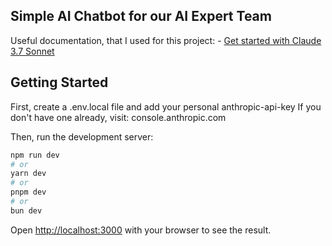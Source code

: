 ## Simple AI Chatbot for our AI Expert Team

Useful documentation, that I used for this project: - [Get started with Claude 3.7 Sonnet](https://ai-sdk.dev/docs/guides/sonnet-3-7)


## Getting Started

First, create a .env.local file and add your personal anthropic-api-key
If you don't have one already, visit: console.anthropic.com

Then, run the development server:

```bash
npm run dev
# or
yarn dev
# or
pnpm dev
# or
bun dev
```

Open [http://localhost:3000](http://localhost:3000) with your browser to see the result.
